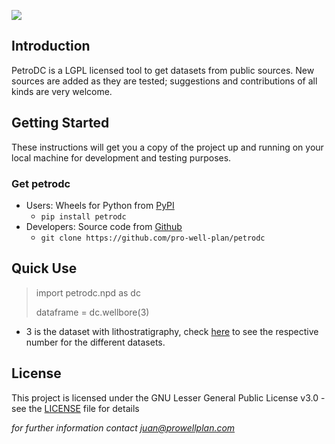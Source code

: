 ![](https://user-images.githubusercontent.com/52009346/69100304-2eb3e800-0a5d-11ea-9a3a-8e502af2120b.png)

## Introduction
PetroDC is a LGPL licensed tool to get datasets from public sources. 
New sources are added as they are tested; suggestions and contributions of 
all kinds are very welcome.

## Getting Started

These instructions will get you a copy of the project up and running on your local machine for development and testing purposes.

### Get petrodc

* Users: Wheels for Python from [PyPI](https://pypi.python.org/pypi/petrodc/) 
    * `pip install petrodc`
* Developers: Source code from [Github](https://github.com/pro-well-plan/petrodc)
    * `git clone https://github.com/pro-well-plan/petrodc`

## Quick Use

> import petrodc.npd as dc
>
> dataframe = dc.wellbore(3)

* 3 is the dataset with lithostratigraphy, check [here](https://github.com/pro-well-plan/petrodc/blob/master/petrodc/npd/wellbore.py)
to see the respective number for the different datasets.

## License

This project is licensed under the GNU Lesser General Public License v3.0 - see the [LICENSE](LICENSE.md) file for details


*for further information contact juan@prowellplan.com*